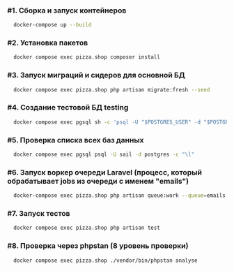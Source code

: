### #1. Сборка и запуск контейнеров
```bash
  docker-compose up --build
```

### #2. Установка пакетов
```bash
  docker compose exec pizza.shop composer install
```

### #3. Запуск миграций и сидеров для основной БД
```bash
  docker compose exec pizza.shop php artisan migrate:fresh --seed
```

### #4. Создание тестовой БД testing
```bash
  docker compose exec pgsql sh -c 'psql -U "$POSTGRES_USER" -d "$POSTGRES_DB" -c "CREATE DATABASE testing;"'
```

### #5. Проверка списка всех баз данных
```bash
  docker compose exec pgsql psql -U sail -d postgres -c "\l"
```

### #6. Запуск воркер очереди Laravel (процесс, который обрабатывает jobs из очереди с именем "emails")
```bash
  docker-compose exec pizza.shop php artisan queue:work --queue=emails
```

### #7. Запуск тестов
```bash
  docker compose exec pizza.shop php artisan test
```

### #8. Проверка через phpstan (8 уровень проверки)
```bash
  docker compose exec pizza.shop ./vendor/bin/phpstan analyse
```



